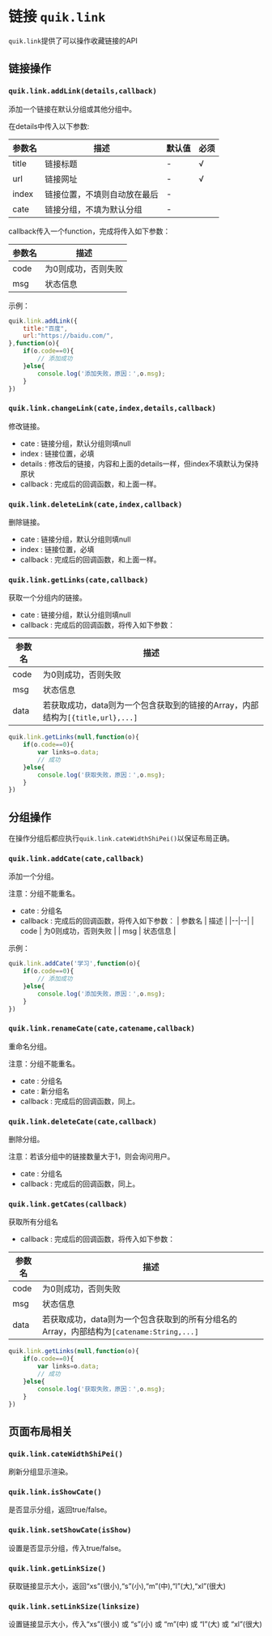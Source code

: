 # 链接 `quik.link`

`quik.link`提供了可以操作收藏链接的API

## 链接操作

### `quik.link.addLink(details,callback)`

添加一个链接在默认分组或其他分组中。

在details中传入以下参数:

| 参数名 | 描述 | 默认值 | 必须 |
|--|--|--|--|
| title | 链接标题 | - | √ |
| url | 链接网址 | - | √ |
| index | 链接位置，不填则自动放在最后 | - | |
| cate | 链接分组，不填为默认分组 | - | |

callback传入一个function，完成将传入如下参数：

| 参数名 | 描述 |
|--|--|
| code | 为0则成功，否则失败 |
| msg | 状态信息 |

示例：
```javascript
quik.link.addLink({
    title:"百度",
    url:"https://baidu.com/",
},function(o){
    if(o.code==0){
        // 添加成功
    }else{
        console.log('添加失败，原因：',o.msg);
    }
})
```

### `quik.link.changeLink(cate,index,details,callback)`

修改链接。

- cate : 链接分组，默认分组则填null
- index : 链接位置，必填
- details : 修改后的链接，内容和上面的details一样，但index不填默认为保持原状
- callback : 完成后的回调函数，和上面一样。

### `quik.link.deleteLink(cate,index,callback)`

删除链接。

- cate : 链接分组，默认分组则填null
- index : 链接位置，必填
- callback : 完成后的回调函数，和上面一样。

### `quik.link.getLinks(cate,callback)`

获取一个分组内的链接。

- cate : 链接分组，默认分组则填null
- callback : 完成后的回调函数，将传入如下参数：

| 参数名 | 描述 |
|--|--|
| code | 为0则成功，否则失败 |
| msg | 状态信息 |
| data | 若获取成功，data则为一个包含获取到的链接的Array，内部结构为`[{title,url},...]` |

```javascript
quik.link.getLinks(null,function(o){
    if(o.code==0){
        var links=o.data;
        // 成功
    }else{
        console.log('获取失败，原因：',o.msg);
    }
})
```

## 分组操作

在操作分组后都应执行`quik.link.cateWidthShiPei()`以保证布局正确。

### `quik.link.addCate(cate,callback)`

添加一个分组。

注意：分组不能重名。

- cate : 分组名
- callback : 完成后的回调函数，将传入如下参数：
    | 参数名 | 描述 |
    |--|--|
    | code | 为0则成功，否则失败 |
    | msg | 状态信息 |

示例：
```javascript
quik.link.addCate('学习',function(o){
    if(o.code==0){
        // 添加成功
    }else{
        console.log('添加失败，原因：',o.msg);
    }
})
```

### `quik.link.renameCate(cate,catename,callback)`

重命名分组。

注意：分组不能重名。

- cate : 分组名
- cate : 新分组名
- callback : 完成后的回调函数，同上。

### `quik.link.deleteCate(cate,callback)`

删除分组。

注意：若该分组中的链接数量大于1，则会询问用户。

- cate : 分组名
- callback : 完成后的回调函数，同上。

### `quik.link.getCates(callback)`

获取所有分组名

- callback : 完成后的回调函数，将传入如下参数：

| 参数名 | 描述 |
|--|--|
| code | 为0则成功，否则失败 |
| msg | 状态信息 |
| data | 若获取成功，data则为一个包含获取到的所有分组名的Array，内部结构为`[catename:String,...] `|

```javascript
quik.link.getLinks(null,function(o){
    if(o.code==0){
        var links=o.data;
        // 成功
    }else{
        console.log('获取失败，原因：',o.msg);
    }
})
```

## 页面布局相关

### `quik.link.cateWidthShiPei()`

刷新分组显示渲染。

### `quik.link.isShowCate()`

是否显示分组，返回true/false。

### `quik.link.setShowCate(isShow)`

设置是否显示分组，传入true/false。

### `quik.link.getLinkSize()`

获取链接显示大小，返回“xs”(很小),“s”(小),“m”(中),“l”(大),“xl”(很大)

### `quik.link.setLinkSize(linksize)`

设置链接显示大小，传入“xs”(很小) 或 “s”(小) 或 “m”(中) 或 “l”(大) 或 “xl”(很大)